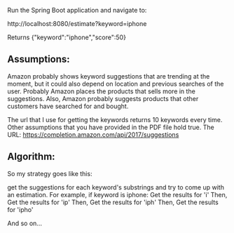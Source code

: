 
Run the Spring Boot application and navigate to:

http://localhost:8080/estimate?keyword=iphone 

Returns {"keyword":"iphone","score":50}

Assumptions:
-
Amazon probably shows keyword suggestions that are trending at the moment,
but it could also depend on location and previous searches of the user.
Probably Amazon places the products that sells more in the suggestions.
Also, Amazon probably suggests products that other customers have searched
for and bought.

The url that I use for getting the keywords returns 10 keywords every time.
Other assumptions that you have provided in the PDF file hold true.
The URL: https://completion.amazon.com/api/2017/suggestions

Algorithm:
-
So my strategy goes like this:

get the suggestions for each keyword's substrings and try to come up with
an estimation. For example, if keyword is iphone:
Get the results for 'i'
Then, Get the results for 'ip'
Then, Get the results for 'iph'
Then, Get the results for 'ipho'

And so on...
